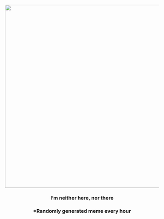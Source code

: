 <p align="center">
        <img src="https://i.redd.it/wkqzhw5q39q91.jpg" width="600" height="600">
        </p>
        <h3 align="center">I’m neither here, nor there</h3>
        <h3 align="center">*Randomly generated meme every hour</h3>
    